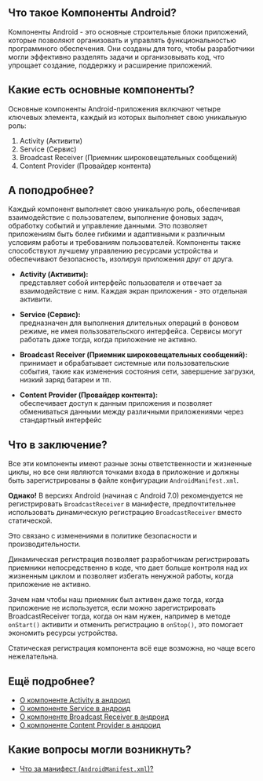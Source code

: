 ## Что такое Компоненты Android?

Компоненты Android - это основные строительные блоки приложений, которые позволяют организовать и управлять функциональностью программного обеспечения. 
Они созданы для того, чтобы разработчики могли эффективно разделять задачи и организовывать код, что упрощает создание, поддержку и расширение приложений.

## Какие есть основные компоненты?

Основные компоненты Android-приложения включают четыре ключевых элемента, каждый из которых выполняет свою уникальную роль:

1. Activity (Активити)
2. Service (Сервис)
3. Broadcast Receiver (Приемник широковещательных сообщений)
4. Content Provider (Провайдер контента)

## А поподробнее?

Каждый компонент выполняет свою уникальную роль, обеспечивая взаимодействие с пользователем, выполнение фоновых задач, обработку событий и управление данными. Это позволяет приложениям быть более гибкими и адаптивными к различным условиям работы и требованиям пользователей. Компоненты также способствуют лучшему управлению ресурсами устройства и обеспечивают безопасность, изолируя приложения друг от друга.

*  **Activity (Активити):** \
представляет собой интерфейс пользователя и отвечает за взаимодействие с ним. Каждая экран приложения - это отдельная активити.

*  **Service (Сервис):** \
предназначен для выполнения длительных операций в фоновом режиме, не имея пользовательского интерфейса. Сервисы могут работать даже тогда, когда приложение не активно.

* **Broadcast Receiver (Приемник широковещательных сообщений):** \
принимает и обрабатывает системные или пользовательские события, такие как изменения состояния сети, завершение загрузки, низкий заряд батареи  и тп.

* **Content Provider (Провайдер контента):** \
обеспечивает доступ к данным приложения и позволяет обмениваться данными между различными приложениями через стандартный интерфейс


## Что в заключение?

Все эти компоненты имеют разные зоны ответственности и жизненные циклы, но все они являются точками входа в приложение и должны быть зарегистрированы в файле конфигурации `AndroidManifest.xml`.

**Однако!** В версиях Android (начиная с Android 7.0) рекомендуется не регистрировать `BroadcastReceiver` в манифесте, предпочтительнее использовать динамическую регистрацию `BroadcastReceiver` вместо статической.

Это связано с изменениями в политике безопасности и производительности.

Динамическая регистрация позволяет разработчикам регистрировать приемники непосредственно в коде, что дает больше контроля над их жизненным циклом и позволяет избегать ненужной работы, когда приложение не активно.

Зачем нам чтобы наш приемник был активен даже тогда, когда приложение не используется, если можно зарегистрировать BroadcastReceiver тогда, когда он нам нужен, например в методе `onStart()` активити и отменить регистрацию в `onStop()`, это помогает экономить ресурсы устройства.

Статическая регистрация компонента всё еще возможна, но чаще всего нежелательна.

## Ещё подробнее?

* [О компоненте Activity в андроид](Activity/Компонент%20Activity%20(Активити).md)
* [О компоненте Service в андроид](Service/Компонент%20Service%20(Сервис).md)
* [О компоненте Broadcast Receiver в андроид](Broadcast%20Receiver/Компонент%20Broadcast%20Receiver.md)
* [О компоненте Content Provider в андроид](Content%20Provider/Компонент%20Content%20Provider.md)

## Какие вопросы могли возникнуть?

* [Что за манифест (`AndroidManifest.xml`)?](Манифест%20или%20AndroidManifest.md)
